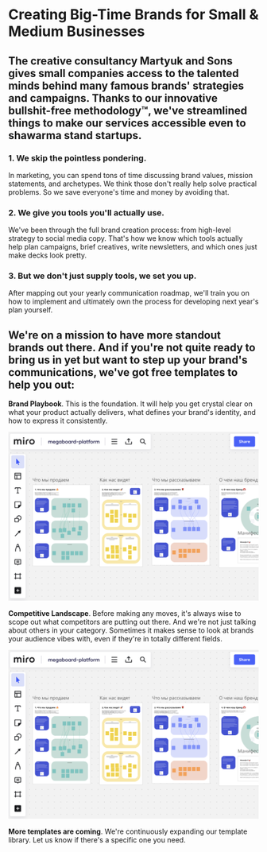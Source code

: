 # Creating Big-Time Brands for Small & Medium Businesses

## The creative consultancy Martyuk and Sons gives small companies access to the talented minds behind many famous brands' strategies and campaigns. Thanks to our innovative bullshit-free methodology™, we've streamlined things to make our services accessible even to shawarma stand startups.

### 1. We skip the pointless pondering.

In marketing, you can spend tons of time discussing brand values, mission statements, and archetypes. We think those don't really help solve practical problems. So we save everyone's time and money by avoiding that.

### 2. We give you tools you'll actually use.

We've been through the full brand creation process: from high-level strategy to social media copy. That's how we know which tools actually help plan campaigns, brief creatives, write newsletters, and which ones just make decks look pretty.

### 3. But we don't just supply tools, we set you up.

After mapping out your yearly communication roadmap, we'll train you on how to implement and ultimately own the process for developing next year's plan yourself.

## We're on a mission to have more standout brands out there. And if you're not quite ready to bring us in yet but want to step up your brand's communications, we've got free templates to help you out:

__Brand Playbook__. This is the foundation. It will help you get crystal clear on what your product actually delivers, what defines your brand's identity, and how to express it consistently.

![Brand Playbook Template](/../../img/megaboard-1.png)

__Competitive Landscape__. Before making any moves, it's always wise to scope out what competitors are putting out there. And we're not just talking about others in your category. Sometimes it makes sense to look at brands your audience vibes with, even if they're in totally different fields.

![Competitive Landscape Template](/../../img/megaboard-1.png)

__More templates are coming__. We're continuously expanding our template library. Let us know if there's a specific one you need.